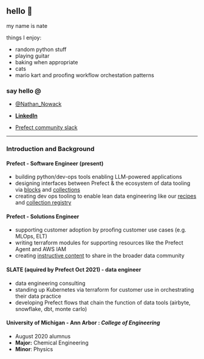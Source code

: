 ## hello 👋 
my name is nate

things I enjoy:
- random python stuff
- playing guitar
- baking when appropriate
- cats
- mario kart and proofing workflow orchestation patterns               

### say hello @
- [@Nathan_Nowack](https://twitter.com/Nathan_Nowack)

- [**LinkedIn**](https://www.linkedin.com/in/nathan-nowack-a6b59b143/)

- [Prefect community slack](https://www.prefect.io/slack/)
---

### Introduction and Background

#### Prefect - Software Engineer (present)
- building python/dev-ops tools enabling LLM-powered applications
- designing interfaces between Prefect & the ecosystem of data tooling via [blocks](https://docs.prefect.io/concepts/blocks/) and [collections](https://docs.prefect.io/collections/catalog/)
- creating dev ops tooling to enable lean data engineering like our [recipes](https://github.com/PrefectHQ/prefect-recipes) and [collection registry](https://github.com/PrefectHQ/prefect-collection-registry)

#### Prefect - Solutions Engineer
- supporting customer adoption by proofing customer use cases (e.g. MLOps, ELT)
- writing terraform modules for supporting resources like the Prefect Agent and AWS IAM
- creating [instructive content](https://github.com/zzstoatzz/oreilly-workflow-orchestration) to share in the broader data community


#### SLATE (aquired by Prefect Oct 2021) - data engineer
- data engineering consulting
- standing up Kubernetes via terraform for customer use in orchestrating their data practice 
- developing Prefect flows that chain the function of data tools (airbyte, snowflake, dbt, monte carlo) 

#### University of Michigan - Ann Arbor :  *College of Engineering*
-  August 2020 alumnus
- **Major:** Chemical Engineering
- **Minor**: Physics
